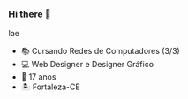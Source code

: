 ### Hi there 👋

Iae

- 📚 Cursando Redes de Computadores (3/3)
- 💻 Web Designer e Designer Gráfico
- 🎉 17 anos
- 🏝 Fortaleza-CE

